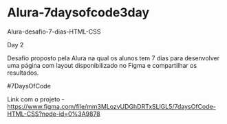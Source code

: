 # Alura-7daysofcode3day

Alura-desafio-7-dias-HTML-CSS

Day 2

Desafio proposto pela Alura na qual os alunos tem 7 dias para desenvolver uma página com layout disponibilizado no Figma e compartilhar os resultados.

#7DaysOfCode

Link com o projeto - https://www.figma.com/file/mm3MLozvUDGhDRTxSLlGL5/7daysOfCode-HTML-CSS?node-id=0%3A9878
